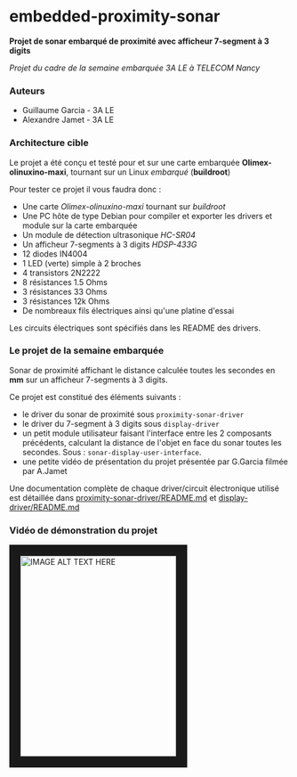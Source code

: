 # embedded-proximity-sonar

**Projet de sonar embarqué de proximité avec afficheur 7-segment à 3 digits**

*Projet du cadre de la semaine embarquée 3A LE à TELECOM Nancy*

### Auteurs

- Guillaume Garcia - 3A LE
- Alexandre Jamet - 3A LE

### Architecture cible

Le projet a été conçu et testé pour et sur une carte embarquée **Olimex-olinuxino-maxi**, tournant sur un Linux *embarqué* (**buildroot**)

Pour tester ce projet il vous faudra donc :
- Une carte *Olimex-olinuxino-maxi* tournant sur *buildroot*
- Une PC hôte de type Debian pour compiler et exporter les drivers et module sur la carte embarquée
- Un module de détection ultrasonique *HC-SR04*
- Un afficheur 7-segments à 3 digits *HDSP-433G*
- 12 diodes IN4004
- 1 LED (verte) simple à 2 broches
- 4 transistors 2N2222
- 8 résistances 1.5 Ohms
- 3 résistances 33 Ohms
- 3 résistances 12k Ohms
- De nombreaux fils électriques ainsi qu'une platine d'essai

Les circuits électriques sont spécifiés dans les README des drivers.

### Le projet de la semaine embarquée

Sonar de proximité affichant le distance calculée toutes les secondes en **mm** sur un afficheur 7-segments à 3 digits.

Ce projet est constitué des éléments suivants :
- le driver du sonar de proximité sous `proximity-sonar-driver`
- le driver du 7-segment à 3 digits sous `display-driver`
- un petit module utilisateur faisant l'interface entre les 2 composants précédents, calculant la distance de l'objet en face du sonar toutes les secondes. Sous : `sonar-display-user-interface`.
- une petite vidéo de présentation du projet présentée par G.Garcia filmée par A.Jamet

Une documentation complète de chaque driver/circuit électronique utilisé est détaillée dans [proximity-sonar-driver/README.md](proximity-sonar-driver/README.md) et [display-driver/README.md](display-river/README.md)

### Vidéo de démonstration du projet

<a href="http://www.youtube.com/watch?feature=player_embedded&v=S7bQagEMhYM
" target="_blank"><img src="http://img.youtube.com/vi/S7bQagEMhYM/0.jpg" 
alt="IMAGE ALT TEXT HERE" width="280" height="360" border="20" /></a>
